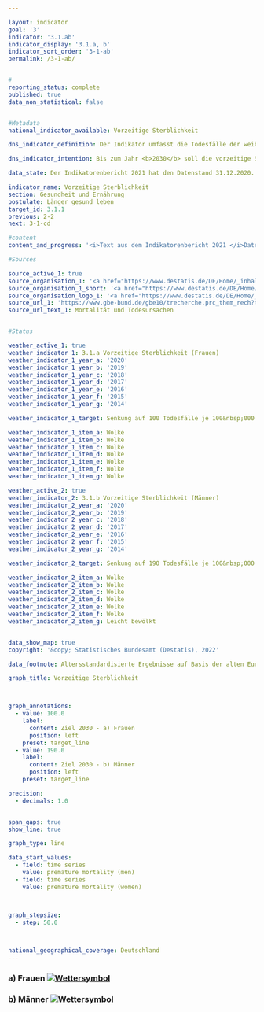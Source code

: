 ```yaml
---

layout: indicator    
goal: '3'    
indicator: '3.1.ab'    
indicator_display: '3.1.a, b'    
indicator_sort_order: '3-1-ab'    
permalink: /3-1-ab/    


#
reporting_status: complete    
published: true    
data_non_statistical: false    


#Metadata    
national_indicator_available: Vorzeitige Sterblichkeit    

dns_indicator_definition: Der Indikator umfasst die Todesfälle der weiblichen (3.1.a) und männlichen (3.1.b) unter 70-jährigen Bevölkerung, bezogen auf 100&nbsp;000 Einwohnerinnen und Einwohner der alten Europastandardbevölkerung unter 70 Jahren (unter Ausschluss der unter 1-Jährigen).    

dns_indicator_intention: Bis zum Jahr <b>2030</b> soll die vorzeitige Sterblichkeit bei Frauen bei höchstens <b>100</b> und bei Männern bei höchstens <b>190 Todesfällen je 100&nbsp;000 Einwohnerinnen und Einwohner</b> liegen.    

data_state: Der Indikatorenbericht 2021 hat den Datenstand 31.12.2020. Die Daten auf der DNS-Online Plattform werden regelmäßig aktualisiert, sodass online aktuellere Daten verfügbar sein können als im Indikatorenbericht 2021 veröffentlicht.    

indicator_name: Vorzeitige Sterblichkeit    
section: Gesundheit und Ernährung    
postulate: Länger gesund leben    
target_id: 3.1.1    
previous: 2-2    
next: 3-1-cd    

#content     
content_and_progress: '<i>Text aus dem Indikatorenbericht 2021 </i>Datenquellen für die Indikatoren sind die Todesursachenstatistik und die Bevölkerungsfortschreibung des Statistischen Bundesamtes. Im Rahmen der Todesursachenstatistik werden alle amtlichen Todesbescheinigungen erfasst und ausgewertet. Die Bevölkerungsfortschreibung gibt basierend auf den Ergebnissen der jeweiligen letzten Volkszählung die aktuellen Bevölkerungszahlen an. Die Daten beziehen sich auf die alte Europastandardbevölkerung. Bei einer Standardbevölkerung handelt es sich um eine Modellbevölkerung, die einen Vergleich von Veränderungsraten über die Zeit möglich macht. Die unter 1-Jährigen und damit die Säuglingssterblichkeit werden nicht betrachtet. Der Indikator ist auch Teil der Gesundheitsberichterstattung des Bundes.<br>Die vorzeitige Sterblichkeit ist zwischen 1991 und 2018 bei Frauen (- 36&nbsp;%) und bei Männern (- 43&nbsp;%) stetig zurückgegangen. Durch den stärkeren Rückgang bei den Männern hat sich auch der geschlechtsspezifische Unterschied der vorzeitigen Sterblichkeit verringert. So starben im Jahr 2018 151 Frauen und 279 Männer je 100&nbsp;000 Einwohnerinnen und Einwohner, bevor sie das 70. Lebensjahr vollendeten. Bei gleichbleibender Entwicklung, wie in den vergangenen Jahren, würden die geschlechtsspezifischen Ziele für das Jahr 2030 jedoch verfehlt werden.<br>Entsprechend dem stetigen Rückgang der vorzeitigen Sterblichkeit hat sich auch die Lebenserwartung in Deutschland gemäß der Statistik der Sterbefälle weiter positiv entwickelt. Heute 70-jährige Frauen können statistisch gesehen mit 17,0 weiteren Lebensjahren rechnen, Männer mit weiteren 14,3 Jahren.<br>Im Zeitraum 2016 bis 2018 betrug die mittlere Lebenserwartung für neugeborene Mädchen 83,3 Jahre und für Jungen 78,5 Jahre und liegt damit für Mädchen um 4,3 Jahre und für Jungen um 6,0 Jahre höher als in den Jahren 1991 bis 1993. Differenzen bei der Lebenserwartung zwischen dem früheren Bundesgebiet und den neuen Bundesländern (jeweils ohne Berlin) gibt es nur noch bei neugeborenen Jungen. Hier beträgt der Abstand 1,4 Jahre.<br>Den größten Anteil an allen Ursachen der vorzeitigen Sterblichkeit hatten im Jahr 2018 bösartige Neubildungen mit 37,0&nbsp;%, gefolgt von Herz-Kreislauf-Erkrankungen mit 20,1&nbsp;%. Auch Todesfälle aufgrund äußerer Ursachen (wie Unfälle, Vergiftungen, Suizid) hatten mit 8,9&nbsp;% einen nicht unerheblichen Anteil. Krankheiten des Verdauungs- und des Atmungssystems trugen mit 7,0&nbsp;% bzw. 5,9&nbsp;% zu den Todesursachen bei. Seit 1991 ist der Anteil der bösartigen Neubildungen (um 11,2&nbsp;%) und der der Krankheiten des Atmungssystems (um 47,1&nbsp;%) an allen Todesursachen angestiegen. Rückläufig waren dagegen die Anteile von Herz-Kreislauf-Erkrankungen (- 35,4&nbsp;%), äußeren Ursachen (- 19,0&nbsp;%) und Krankheiten des Verdauungssystems (- 8,3&nbsp;%).<br>Neben Faktoren wie zum Beispiel dem Gesundheitsverhalten (siehe auch Indikatoren <a href="www.dnsUpgradeEnvironment.github.io/dns-indicators/3-1-cd">3.1.c, d</a> zu den Raucherquoten von Jugendlichen und Erwachsenen oder <a href="www.dnsUpgradeEnvironment.github.io/dns-indicators/3-1-e">3.1.e</a> und <a href="www.dnsUpgradeEnvironment.github.io/dns-indicators/3-1-f">3.1.f</a> zu den Adipositasquoten von Kindern und Jugendlichen sowie Erwachsenen) spielt auch die medizinische Versorgung eine wichtige Rolle für die Sterblichkeit. Die Ausgaben für Gesundheit stiegen im Jahr 2018 auf 391 Milliarden Euro. Dies war ein Anstieg um 15 Milliarden Euro oder 4,0&nbsp;% gegenüber 2017. Die Ausgaben entsprachen 11,7&nbsp;% des Bruttoinlandsprodukts. Auf jede Einwohnerin beziehungsweise jeden Einwohner entfielen dabei 4 712 Euro (2017: 4 545 Euro) pro Jahr.'    

#Sources    

source_active_1: true
source_organisation_1: '<a href="https://www.destatis.de/DE/Home/_inhalt.html">Statistisches Bundesamt</a>'
source_organisation_1_short: '<a href="https://www.destatis.de/DE/Home/_inhalt.html">Statistisches Bundesamt (Destatis)</a>'
source_organisation_logo_1: '<a href="https://www.destatis.de/DE/Home/_inhalt.html"><img src="https://g205sdgs.github.io/sdg-indicators/public/logos/destatis.png" alt="Statistisches Bundesamt" title=" Klicken Sie hier um zur Homepage der Organisation Statistisches Bundesamt zu gelangen." style="height:60px; width:148px; border: transparent"/></a>'
source_url_1: 'https://www.gbe-bund.de/gbe10/trecherche.prc_them_rech?tk=3600&tk2=3800&p_uid=gast&p_aid=29536649&p_sprache=D&cnt_ut=7&ut=3900'
source_url_text_1: Mortalität und Todesursachen


#Status    

weather_active_1: true
weather_indicator_1: 3.1.a Vorzeitige Sterblichkeit (Frauen)
weather_indicator_1_year_a: '2020'
weather_indicator_1_year_b: '2019'
weather_indicator_1_year_c: '2018'
weather_indicator_1_year_d: '2017'
weather_indicator_1_year_e: '2016'
weather_indicator_1_year_f: '2015'
weather_indicator_1_year_g: '2014'

weather_indicator_1_target: Senkung auf 100 Todesfälle je 100&nbsp;000 Einwohner (Frauen) bis 2030

weather_indicator_1_item_a: Wolke
weather_indicator_1_item_b: Wolke
weather_indicator_1_item_c: Wolke
weather_indicator_1_item_d: Wolke
weather_indicator_1_item_e: Wolke
weather_indicator_1_item_f: Wolke
weather_indicator_1_item_g: Wolke

weather_active_2: true
weather_indicator_2: 3.1.b Vorzeitige Sterblichkeit (Männer)
weather_indicator_2_year_a: '2020'
weather_indicator_2_year_b: '2019'
weather_indicator_2_year_c: '2018'
weather_indicator_2_year_d: '2017'
weather_indicator_2_year_e: '2016'
weather_indicator_2_year_f: '2015'
weather_indicator_2_year_g: '2014'

weather_indicator_2_target: Senkung auf 190 Todesfälle je 100&nbsp;000 Einwohner (Männer) bis 2030

weather_indicator_2_item_a: Wolke
weather_indicator_2_item_b: Wolke
weather_indicator_2_item_c: Wolke
weather_indicator_2_item_d: Wolke
weather_indicator_2_item_e: Wolke
weather_indicator_2_item_f: Wolke
weather_indicator_2_item_g: Leicht bewölkt


data_show_map: true    
copyright: '&copy; Statistisches Bundesamt (Destatis), 2022'    

data_footnote: Altersstandardisierte Ergebnisse auf Basis der alten Europastandardbevölkerung.    

graph_title: Vorzeitige Sterblichkeit    



graph_annotations:
  - value: 100.0
    label:
      content: Ziel 2030 - a) Frauen
      position: left
    preset: target_line
  - value: 190.0
    label:
      content: Ziel 2030 - b) Männer
      position: left
    preset: target_line    

precision:
  - decimals: 1.0


span_gaps: true    
show_line: true    

graph_type: line    

data_start_values:
  - field: time series
    value: premature mortality (men)
  - field: time series
    value: premature mortality (women)    



graph_stepsize:
  - step: 50.0


        
national_geographical_coverage: Deutschland    
---
```



<div>
  <div class="my-header">
    <h3>a) Frauen
      <a href="www.dnsUpgradeEnvironment.github.io/dns-indicators/status"><img src="https://g205sdgs.github.io/sdg-indicators/public/Wettersymbole/Wolke.png" title="Text will follow soon" alt="Wettersymbol"/>
      </a>
    </h3>
  </div>
  <div class="my-header-note">
  </div>
</div>
<div>
  <div class="my-header">
    <h3>b) Männer
      <a href="www.dnsUpgradeEnvironment.github.io/dns-indicators/status"><img src="https://g205sdgs.github.io/sdg-indicators/public/Wettersymbole/Wolke.png" title="Text will follow soon" alt="Wettersymbol"/>
      </a>
    </h3>
  </div>
  <div class="my-header-note">
  </div>
</div>
